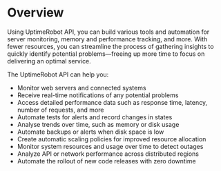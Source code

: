 # Overview

Using UptimeRobot API, you can build various tools and automation for server monitoring, memory and performance tracking, and more. With fewer resources, you can streamline the process of gathering insights to quickly identify potential problems—freeing up more time to focus on delivering an optimal service.

The UptimeRobot API can help you:

- Monitor web servers and connected systems
- Receive real-time notifications of any potential problems
- Access detailed performance data such as response time, latency, number of requests, and more
- Automate tests for alerts and record changes in states
- Analyse trends over time, such as memory or disk usage
- Automate backups or alerts when disk space is low
- Create automatic scaling policies for improved resource allocation
- Monitor system resources and usage over time to detect outages
- Analyze API or network performance across distributed regions
- Automate the rollout of new code releases with zero downtime
